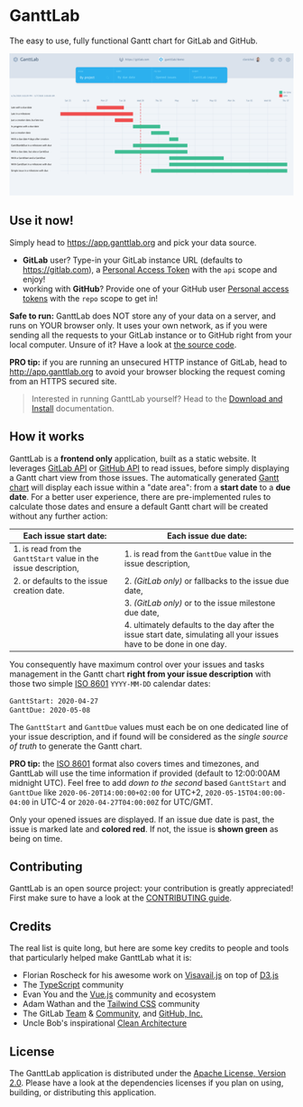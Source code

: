# GanttLab

The easy to use, fully functional Gantt chart for GitLab and GitHub.

![GanttLab Preview](packages/ganttlab-adapter-webapp/public/images/GanttLab-preview.png)

## Use it now!

Simply head to https://app.ganttlab.org and pick your data source.

- **GitLab** user? Type-in your GitLab instance URL (defaults to https://gitlab.com), a [Personal Access Token](https://gitlab.com/profile/personal_access_tokens) with the `api` scope and enjoy!
- working with **GitHub**? Provide one of your GitHub user [Personal access tokens](https://github.com/settings/tokens) with the `repo` scope to get in!

**Safe to run:** GanttLab does NOT store any of your data on a server, and runs on YOUR browser only. It uses your own network, as if you were sending all the requests to your GitLab instance or to GitHub right from your local computer. Unsure of it? Have a look at [the source code](https://gitlab.com/ganttlab/ganttlab/tree/master).

**PRO tip:** if you are running an unsecured HTTP instance of GitLab, head to http://app.ganttlab.org to avoid your browser blocking the request coming from an HTTPS secured site.

> Interested in running GanttLab yourself? Head to the [Download and Install](docs/download-and-install.md) documentation.

## How it works

GanttLab is a **frontend only** application, built as a static website. It leverages [GitLab API](https://gitlab.com/help/api/README.md) or [GitHub API](https://developer.github.com/v3/) to read issues, before simply displaying a Gantt chart view from those issues. The automatically generated [Gantt chart](https://en.wikipedia.org/wiki/Gantt_chart) will display each issue within a "date area": from a **start date** to a **due date**. For a better user experience, there are pre-implemented rules to calculate those dates and ensure a default Gantt chart will be created without any further action:

| Each issue **start date**: | Each issue **due date**: |
|----------------------------|--------------------------|
| 1. is read from the `GanttStart` value in the issue description, | 1. is read from the `GanttDue` value in the issue description, |
| 2. or defaults to the issue creation date. | 2. _(GitLab only)_ or fallbacks to the issue due date, |
| | 3. _(GitLab only)_ or to the issue milestone due date, |
| | 4. ultimately defaults to the day after the issue start date, simulating all your issues have to be done in one day. |

You consequently have maximum control over your issues and tasks management in the Gantt chart **right from your issue description** with those two simple [ISO 8601](https://en.wikipedia.org/wiki/ISO_8601#Calendar_dates) `YYYY-MM-DD` calendar dates:

```
GanttStart: 2020-04-27
GanttDue: 2020-05-08
```

The `GanttStart` and `GanttDue` values must each be on one dedicated line of your issue description, and if found will be considered as the _single source of truth_ to generate the Gantt chart.

**PRO tip:** the [ISO 8601](https://en.wikipedia.org/wiki/ISO_8601#Calendar_dates) format also covers times and timezones, and GanttLab will use the time information if provided (default to 12:00:00AM midnight UTC). Feel free to add _down to the second_ based `GanttStart` and `GanttDue` like `2020-06-20T14:00:00+02:00` for UTC+2, `2020-05-15T04:00:00-04:00` in UTC-4 or `2020-04-27T04:00:00Z` for UTC/GMT.

Only your opened issues are displayed. If an issue due date is past, the issue is marked late and **colored red**. If not, the issue is **shown green** as being on time.

## Contributing

GanttLab is an open source project: your contribution is greatly appreciated! First make sure to have a look at the [CONTRIBUTING guide](CONTRIBUTING.md).

## Credits

The real list is quite long, but here are some key credits to people and tools that particularly helped make GanttLab what it is:

- Florian Roscheck for his awesome work on [Visavail.js](https://github.com/flrs/visavail) on top of [D3.js](https://d3js.org/)
- The [TypeScript](https://www.typescriptlang.org/) community
- Evan You and the [Vue.js](http://vuejs.org/) community and ecosystem
- Adam Wathan and the [Tailwind CSS](https://tailwindcss.com/) community
- The GitLab [Team](https://about.gitlab.com/team/) & [Community](https://about.gitlab.com/community/), and [GitHub, Inc.](https://github.com/)
- Uncle Bob's inspirational [Clean Architecture](https://blog.cleancoder.com/uncle-bob/2012/08/13/the-clean-architecture.html)

## License

The GanttLab application is distributed under the [Apache License, Version 2.0](LICENSE). Please have a look at the dependencies licenses if you plan on using, building, or distributing this application.